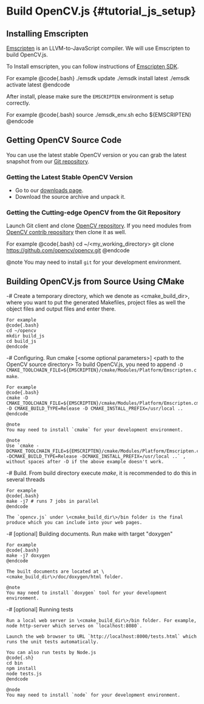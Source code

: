Build OpenCV.js {#tutorial_js_setup}
===============================


Installing Emscripten
-----------------------------

[Emscripten](https://github.com/kripken/emscripten) is an LLVM-to-JavaScript compiler. We will use Emscripten to build OpenCV.js.

To Install emscripten, you can follow instructions of [Emscripten SDK](https://kripken.github.io/emscripten-site/docs/getting_started/downloads.html).

For example
@code{.bash}
./emsdk update
./emsdk install latest
./emsdk activate latest
@endcode

After install, please make sure the `EMSCRIPTEN` environment is setup correctly.

For example
@code{.bash}
source ./emsdk_env.sh
echo ${EMSCRIPTEN}
@endcode

Getting OpenCV Source Code
--------------------------

You can use the latest stable OpenCV version or you can grab the latest snapshot from our [Git
repository](https://github.com/opencv/opencv.git).

### Getting the Latest Stable OpenCV Version

-   Go to our [downloads page](http://opencv.org/downloads.html).
-   Download the source archive and unpack it.

### Getting the Cutting-edge OpenCV from the Git Repository

Launch Git client and clone [OpenCV repository](http://github.com/opencv/opencv). If you need
modules from [OpenCV contrib repository](http://github.com/opencv/opencv_contrib) then clone it as well.

For example
@code{.bash}
cd ~/<my_working_directory>
git clone https://github.com/opencv/opencv.git
@endcode

@note
You may need to install `git` for your development environment.

Building OpenCV.js from Source Using CMake
---------------------------------------

-#  Create a temporary directory, which we denote as \<cmake_build_dir\>, where you want to put
    the generated Makefiles, project files as well the object files and output files and enter
    there.

    For example
    @code{.bash}
    cd ~/opencv
    mkdir build_js
    cd build_js
    @endcode
-#  Configuring. Run cmake [\<some optional parameters\>] \<path to the OpenCV source directory\>
	To build OpenCV.js, you need to append `-D CMAKE_TOOLCHAIN_FILE=${EMSCRIPTEN}/cmake/Modules/Platform/Emscripten.cmake`.

    For example
    @code{.bash}
    cmake -D CMAKE_TOOLCHAIN_FILE=${EMSCRIPTEN}/cmake/Modules/Platform/Emscripten.cmake -D CMAKE_BUILD_TYPE=Release -D CMAKE_INSTALL_PREFIX=/usr/local ..
    @endcode

    @note
    You may need to install `cmake` for your development environment.

    @note
    Use `cmake -DCMAKE_TOOLCHAIN_FILE=${EMSCRIPTEN}/cmake/Modules/Platform/Emscripten.cmake -DCMAKE_BUILD_TYPE=Release -DCMAKE_INSTALL_PREFIX=/usr/local ..` , without spaces after -D if the above example doesn't work.

-#  Build. From build directory execute *make*, it is recommended to do this in several threads

    For example
    @code{.bash}
    make -j7 # runs 7 jobs in parallel
    @endcode

    The `opencv.js` under \<cmake_build_dir\>/bin folder is the final produce which you can include into your web pages.

-#  [optional] Building documents. Run make with target "doxygen"

    For example
    @code{.bash}
    make -j7 doxygen
    @endcode

    The built documents are located at \<cmake_build_dir\>/doc/doxygen/html folder.

    @note
    You may need to install `doxygen` tool for your development environment.

-#  [optional] Running tests

	Run a local web server in \<cmake_build_dir\>/bin folder. For example, node http-server which serves on `localhost:8080`.

	Launch the web browser to URL `http://localhost:8000/tests.html` which runs the unit tests automatically.

    You can also run tests by Node.js
	@code{.sh}
	cd bin
	npm install
	node tests.js
	@endcode

	@node
	You may need to install `node` for your development environment.
